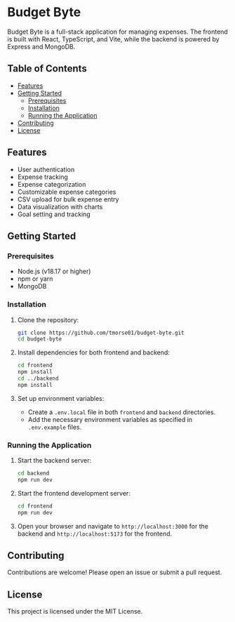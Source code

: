 # Budget Byte

Budget Byte is a full-stack application for managing expenses. The frontend is built with React, TypeScript, and Vite, while the backend is powered by Express and MongoDB.

## Table of Contents

- [Features](#features)
- [Getting Started](#getting-started)
  - [Prerequisites](#prerequisites)
  - [Installation](#installation)
  - [Running the Application](#running-the-application)
- [Contributing](#contributing)
- [License](#license)

## Features

- User authentication
- Expense tracking
- Expense categorization
- Customizable expense categories
- CSV upload for bulk expense entry
- Data visualization with charts
- Goal setting and tracking

## Getting Started

### Prerequisites

- Node.js (v18.17 or higher)
- npm or yarn
- MongoDB

### Installation

1. Clone the repository:

   ```sh
   git clone https://github.com/tmorse01/budget-byte.git
   cd budget-byte
   ```

2. Install dependencies for both frontend and backend:

   ```sh
   cd frontend
   npm install
   cd ../backend
   npm install
   ```

3. Set up environment variables:

   - Create a `.env.local` file in both `frontend` and `backend` directories.
   - Add the necessary environment variables as specified in `.env.example` files.

### Running the Application

1. Start the backend server:

   ```sh
   cd backend
   npm run dev
   ```

2. Start the frontend development server:

   ```sh
   cd frontend
   npm run dev
   ```

3. Open your browser and navigate to `http://localhost:3000` for the backend and `http://localhost:5173` for the frontend.

## Contributing

Contributions are welcome! Please open an issue or submit a pull request.

## License

This project is licensed under the MIT License.
